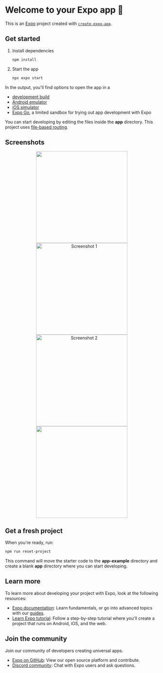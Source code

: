 # Welcome to your Expo app 👋

This is an [Expo](https://expo.dev) project created with [`create-expo-app`](https://www.npmjs.com/package/create-expo-app).

## Get started

1. Install dependencies

   ```bash
   npm install
   ```

2. Start the app

   ```bash
   npx expo start
   ```

In the output, you'll find options to open the app in a

- [development build](https://docs.expo.dev/develop/development-builds/introduction/)
- [Android emulator](https://docs.expo.dev/workflow/android-studio-emulator/)
- [iOS simulator](https://docs.expo.dev/workflow/ios-simulator/)
- [Expo Go](https://expo.dev/go), a limited sandbox for trying out app development with Expo

You can start developing by editing the files inside the **app** directory. This project uses [file-based routing](https://docs.expo.dev/router/introduction).

## Screenshots
<p align="center">
  <img src="https://i.postimg.cc/YS44cLrL/8a842fea-d3ea-4668-bb4e-b8d573d89279-portrait.png"Screenshot 3" width="300" />
  <img src="https://i.postimg.cc/2SSbwXgw/2124ffda-1d89-44ce-b2f9-ac2838d6689a-portrait.png" alt="Screenshot 1" width="300" />
  <img src="https://i.postimg.cc/13m6dzVD/7a69203e-b87e-4f7e-bd7c-7f338c6b55ff-portrait.png" alt="Screenshot 2" width="300" />
  <img src="https://i.postimg.cc/yYP30zpx/80c8f8c3-7cae-4a17-9fe3-979f90c377db-portrait.png alt="Screenshot 3" width="300" />
</p>

## Get a fresh project

When you're ready, run:

```bash
npm run reset-project
```

This command will move the starter code to the **app-example** directory and create a blank **app** directory where you can start developing.

## Learn more

To learn more about developing your project with Expo, look at the following resources:

- [Expo documentation](https://docs.expo.dev/): Learn fundamentals, or go into advanced topics with our [guides](https://docs.expo.dev/guides).
- [Learn Expo tutorial](https://docs.expo.dev/tutorial/introduction/): Follow a step-by-step tutorial where you'll create a project that runs on Android, iOS, and the web.

## Join the community

Join our community of developers creating universal apps.

- [Expo on GitHub](https://github.com/expo/expo): View our open source platform and contribute.
- [Discord community](https://chat.expo.dev): Chat with Expo users and ask questions.
